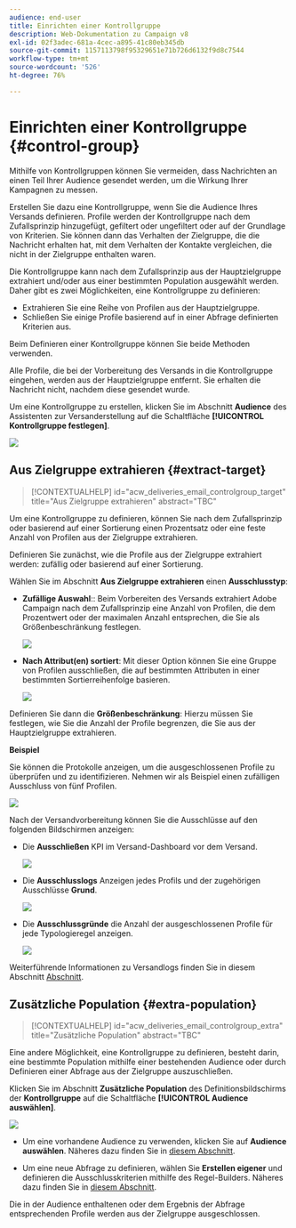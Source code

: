 ```yaml
---
audience: end-user
title: Einrichten einer Kontrollgruppe
description: Web-Dokumentation zu Campaign v8
exl-id: 02f3adec-681a-4cec-a895-41c80eb345db
source-git-commit: 1157113798f95329651e71b726d6132f9d8c7544
workflow-type: tm+mt
source-wordcount: '526'
ht-degree: 76%

---
```


# Einrichten einer Kontrollgruppe {#control-group}

Mithilfe von Kontrollgruppen können Sie vermeiden, dass Nachrichten an einen Teil Ihrer Audience gesendet werden, um die Wirkung Ihrer Kampagnen zu messen.

Erstellen Sie dazu eine Kontrollgruppe, wenn Sie die Audience Ihres Versands definieren. Profile werden der Kontrollgruppe nach dem Zufallsprinzip hinzugefügt, gefiltert oder ungefiltert oder auf der Grundlage von Kriterien. Sie können dann das Verhalten der Zielgruppe, die die Nachricht erhalten hat, mit dem Verhalten der Kontakte vergleichen, die nicht in der Zielgruppe enthalten waren.

Die Kontrollgruppe kann nach dem Zufallsprinzip aus der Hauptzielgruppe extrahiert und/oder aus einer bestimmten Population ausgewählt werden. Daher gibt es zwei Möglichkeiten, eine Kontrollgruppe zu definieren:

* Extrahieren Sie eine Reihe von Profilen aus der Hauptzielgruppe.
* Schließen Sie einige Profile basierend auf in einer Abfrage definierten Kriterien aus.

Beim Definieren einer Kontrollgruppe können Sie beide Methoden verwenden.

Alle Profile, die bei der Vorbereitung des Versands in die Kontrollgruppe eingehen, werden aus der Hauptzielgruppe entfernt. Sie erhalten die Nachricht nicht, nachdem diese gesendet wurde.

Um eine Kontrollgruppe zu erstellen, klicken Sie im Abschnitt **Audience** des Assistenten zur Versanderstellung auf die Schaltfläche **[!UICONTROL Kontrollgruppe festlegen]**.

![](assets/control-group1.png)

## Aus Zielgruppe extrahieren {#extract-target}

>[!CONTEXTUALHELP]
>id="acw_deliveries_email_controlgroup_target"
>title="Aus Zielgruppe extrahieren"
>abstract="TBC"

Um eine Kontrollgruppe zu definieren, können Sie nach dem Zufallsprinzip oder basierend auf einer Sortierung einen Prozentsatz oder eine feste Anzahl von Profilen aus der Zielgruppe extrahieren.

Definieren Sie zunächst, wie die Profile aus der Zielgruppe extrahiert werden: zufällig oder basierend auf einer Sortierung.

Wählen Sie im Abschnitt **Aus Zielgruppe extrahieren** einen **Ausschlusstyp**:

* **Zufällige Auswahl**:: Beim Vorbereiten des Versands extrahiert Adobe Campaign nach dem Zufallsprinzip eine Anzahl von Profilen, die dem Prozentwert oder der maximalen Anzahl entsprechen, die Sie als Größenbeschränkung festlegen.

   ![](assets/control-group.png)

* **Nach Attribut(en) sortiert**: Mit dieser Option können Sie eine Gruppe von Profilen ausschließen, die auf bestimmten Attributen in einer bestimmten Sortierreihenfolge basieren.

   ![](assets/control-group2.png)

Definieren Sie dann die **Größenbeschränkung**: Hierzu müssen Sie festlegen, wie Sie die Anzahl der Profile begrenzen, die Sie aus der Hauptzielgruppe extrahieren.

**Beispiel**

Sie können die Protokolle anzeigen, um die ausgeschlossenen Profile zu überprüfen und zu identifizieren. Nehmen wir als Beispiel einen zufälligen Ausschluss von fünf Profilen.

![](assets/control-group4.png)

Nach der Versandvorbereitung können Sie die Ausschlüsse auf den folgenden Bildschirmen anzeigen:

* Die **Ausschließen** KPI im Versand-Dashboard vor dem Versand.

   ![](assets/control-group5.png)

* Die **Ausschlusslogs** Anzeigen jedes Profils und der zugehörigen Ausschlüsse **Grund**.

   ![](assets/control-group6.png)

* Die **Ausschlussgründe** die Anzahl der ausgeschlossenen Profile für jede Typologieregel anzeigen.

   ![](assets/control-group7.png)

Weiterführende Informationen zu Versandlogs finden Sie in diesem Abschnitt [Abschnitt](../monitor/delivery-logs.md).

## Zusätzliche Population {#extra-population}

>[!CONTEXTUALHELP]
>id="acw_deliveries_email_controlgroup_extra"
>title="Zusätzliche Population"
>abstract="TBC"

Eine andere Möglichkeit, eine Kontrollgruppe zu definieren, besteht darin, eine bestimmte Population mithilfe einer bestehenden Audience oder durch Definieren einer Abfrage aus der Zielgruppe auszuschließen.

Klicken Sie im Abschnitt **Zusätzliche Population** des Definitionsbildschirms der **Kontrollgruppe** auf die Schaltfläche **[!UICONTROL Audience auswählen]**.

![](assets/control-group3.png)

* Um eine vorhandene Audience zu verwenden, klicken Sie auf **Audience auswählen**. Näheres dazu finden Sie in [diesem Abschnitt](add-audience.md).

* Um eine neue Abfrage zu definieren, wählen Sie **Erstellen eigener** und definieren die Ausschlusskriterien mithilfe des Regel-Builders. Näheres dazu finden Sie in [diesem Abschnitt](segment-builder.md).

Die in der Audience enthaltenen oder dem Ergebnis der Abfrage entsprechenden Profile werden aus der Zielgruppe ausgeschlossen.